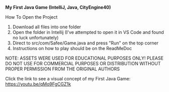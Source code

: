<b> My First Java Game (IntelliJ, Java, CityEngine40) </b>

How To Open the Project

1. Download all files into one folder
2. Open the folder in Intellij (I've attempted to open it in VS Code and found no luck unfortunately)
3. Direct to src/com/Safee/Game.java and press "Run" on the top corner
4. Instructions on how to play should be on the ReadMeDoc

NOTE: ASSETS WERE USED FOR EDUCATIONAL PURPOSES ONLY! PLEASE DO NOT USE FOR COMMERCIAL PURPOSES OR DISTRIBUTION WITHOUT PROPER PERMISSION FROM THE ORIGINAL AUTHORS

Click the link to see a visual concept of my First Java Game: https://youtu.be/qMo9FgCGZ1k
